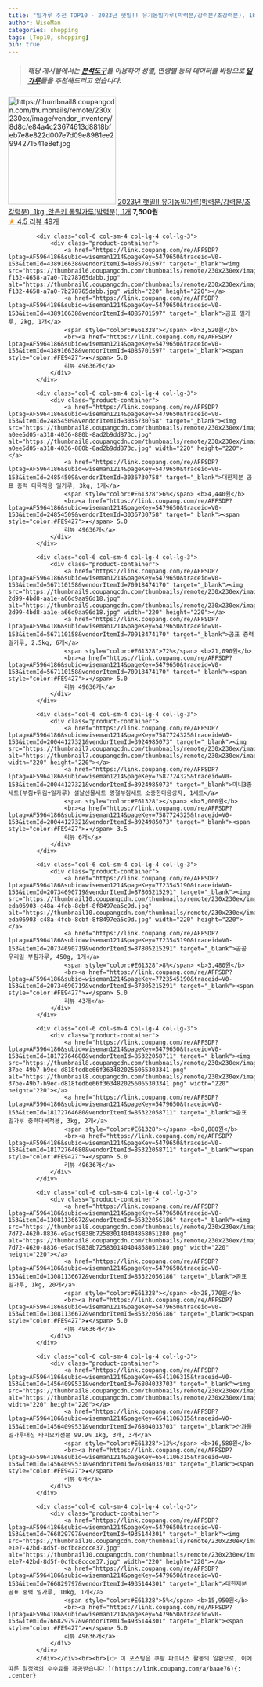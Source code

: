 ```yaml
---
title: "밀가루 추천 TOP10 - 2023년 햇밀!! 유기농밀가루(박력분/강력분/초강력분), 1kg, 앉은키 통밀가루(박력분), 1개"
author: WiseMan
categories: shopping
tags: [Top10, shopping]
pin: true
---
```


> ##### 해당 게시물에서는 [**분석도구**](https://itemscout.io/)를 이용하여 **성별**, **연령별** 등의 데이터를 바탕으로 [**밀가루**](https://link.coupang.com/a/baae76)들을 추천해드리고 있습니다.
<div class="container"><div class="row">
            <div class="col-6 col-sm-4 col-lg-4 col-lg-3">
                <div class="product-container">
                    <a href="https://link.coupang.com/re/AFFSDP?lptag=AF5964186&subid=wiseman1214&pageKey=7467326450&traceid=V0-153&itemId=19477281911&vendorItemId=82275582588" target="_blank"><img src="https://thumbnail8.coupangcdn.com/thumbnails/remote/230x230ex/image/vendor_inventory/8d8c/e84a4c23674613d8818bfeb7e8e822d007e7d09e8981ee2994271541e8ef.jpg" alt="https://thumbnail8.coupangcdn.com/thumbnails/remote/230x230ex/image/vendor_inventory/8d8c/e84a4c23674613d8818bfeb7e8e822d007e7d09e8981ee2994271541e8ef.jpg" width="220" height="220"></a>
                    <a href="https://link.coupang.com/re/AFFSDP?lptag=AF5964186&subid=wiseman1214&pageKey=7467326450&traceid=V0-153&itemId=19477281911&vendorItemId=82275582588" target="_blank">2023년 햇밀!! 유기농밀가루(박력분/강력분/초강력분), 1kg, 앉은키 통밀가루(박력분), 1개</a>
                    <span style="color:#E61328"></span> <b>7,500원</b>
                    <br><a href="https://link.coupang.com/re/AFFSDP?lptag=AF5964186&subid=wiseman1214&pageKey=7467326450&traceid=V0-153&itemId=19477281911&vendorItemId=82275582588" target="_blank"><span style="color:#FE9427">★</span> 4.5
                    리뷰 49개</a>
                </div>
            </div>
            
            <div class="col-6 col-sm-4 col-lg-4 col-lg-3">
                <div class="product-container">
                    <a href="https://link.coupang.com/re/AFFSDP?lptag=AF5964186&subid=wiseman1214&pageKey=5479650&traceid=V0-153&itemId=438916638&vendorItemId=4085701597" target="_blank"><img src="https://thumbnail6.coupangcdn.com/thumbnails/remote/230x230ex/image/product/image/vendoritem/2019/06/27/4085701597/512b515d-f132-4658-a7a0-7b278765dabb.jpg" alt="https://thumbnail6.coupangcdn.com/thumbnails/remote/230x230ex/image/product/image/vendoritem/2019/06/27/4085701597/512b515d-f132-4658-a7a0-7b278765dabb.jpg" width="220" height="220"></a>
                    <a href="https://link.coupang.com/re/AFFSDP?lptag=AF5964186&subid=wiseman1214&pageKey=5479650&traceid=V0-153&itemId=438916638&vendorItemId=4085701597" target="_blank">곰표 밀가루, 2kg, 1개</a>
                    <span style="color:#E61328"></span> <b>3,520원</b>
                    <br><a href="https://link.coupang.com/re/AFFSDP?lptag=AF5964186&subid=wiseman1214&pageKey=5479650&traceid=V0-153&itemId=438916638&vendorItemId=4085701597" target="_blank"><span style="color:#FE9427">★</span> 5.0
                    리뷰 49636개</a>
                </div>
            </div>
            
            <div class="col-6 col-sm-4 col-lg-4 col-lg-3">
                <div class="product-container">
                    <a href="https://link.coupang.com/re/AFFSDP?lptag=AF5964186&subid=wiseman1214&pageKey=5479650&traceid=V0-153&itemId=24854509&vendorItemId=3036730758" target="_blank"><img src="https://thumbnail8.coupangcdn.com/thumbnails/remote/230x230ex/image/retail/images/3810189652666829-a0ee5d05-a318-4036-880b-8ad2b9dd873c.jpg" alt="https://thumbnail8.coupangcdn.com/thumbnails/remote/230x230ex/image/retail/images/3810189652666829-a0ee5d05-a318-4036-880b-8ad2b9dd873c.jpg" width="220" height="220"></a>
                    <a href="https://link.coupang.com/re/AFFSDP?lptag=AF5964186&subid=wiseman1214&pageKey=5479650&traceid=V0-153&itemId=24854509&vendorItemId=3036730758" target="_blank">대한제분 곰표 중력 다목적용 밀가루, 3kg, 1개</a>
                    <span style="color:#E61328">6%</span> <b>4,440원</b>
                    <br><a href="https://link.coupang.com/re/AFFSDP?lptag=AF5964186&subid=wiseman1214&pageKey=5479650&traceid=V0-153&itemId=24854509&vendorItemId=3036730758" target="_blank"><span style="color:#FE9427">★</span> 5.0
                    리뷰 49636개</a>
                </div>
            </div>
            
            <div class="col-6 col-sm-4 col-lg-4 col-lg-3">
                <div class="product-container">
                    <a href="https://link.coupang.com/re/AFFSDP?lptag=AF5964186&subid=wiseman1214&pageKey=5479650&traceid=V0-153&itemId=567110158&vendorItemId=70918474170" target="_blank"><img src="https://thumbnail9.coupangcdn.com/thumbnails/remote/230x230ex/image/retail/images/2020/06/19/14/5/173b6537-2d99-4bd8-aa1e-a66d9aa96d18.jpg" alt="https://thumbnail9.coupangcdn.com/thumbnails/remote/230x230ex/image/retail/images/2020/06/19/14/5/173b6537-2d99-4bd8-aa1e-a66d9aa96d18.jpg" width="220" height="220"></a>
                    <a href="https://link.coupang.com/re/AFFSDP?lptag=AF5964186&subid=wiseman1214&pageKey=5479650&traceid=V0-153&itemId=567110158&vendorItemId=70918474170" target="_blank">곰표 중력 밀가루, 2.5kg, 6개</a>
                    <span style="color:#E61328">72%</span> <b>21,090원</b>
                    <br><a href="https://link.coupang.com/re/AFFSDP?lptag=AF5964186&subid=wiseman1214&pageKey=5479650&traceid=V0-153&itemId=567110158&vendorItemId=70918474170" target="_blank"><span style="color:#FE9427">★</span> 5.0
                    리뷰 49636개</a>
                </div>
            </div>
            
            <div class="col-6 col-sm-4 col-lg-4 col-lg-3">
                <div class="product-container">
                    <a href="https://link.coupang.com/re/AFFSDP?lptag=AF5964186&subid=wiseman1214&pageKey=7587724325&traceid=V0-153&itemId=20044127321&vendorItemId=3924985073" target="_blank"><img src="https://thumbnail7.coupangcdn.com/thumbnails/remote/230x230ex/image/vendor_inventory/5e26/b8099c791515df7d426cc0d39db230e006313e959e2e3f5ac9b6b1d74ea0.jpg" alt="https://thumbnail7.coupangcdn.com/thumbnails/remote/230x230ex/image/vendor_inventory/5e26/b8099c791515df7d426cc0d39db230e006313e959e2e3f5ac9b6b1d74ea0.jpg" width="220" height="220"></a>
                    <a href="https://link.coupang.com/re/AFFSDP?lptag=AF5964186&subid=wiseman1214&pageKey=7587724325&traceid=V0-153&itemId=20044127321&vendorItemId=3924985073" target="_blank">미니3종세트(부침+튀김+밀가루) 설날선물세트 명절부침세트 소중한마음상자, 1세트</a>
                    <span style="color:#E61328"></span> <b>5,000원</b>
                    <br><a href="https://link.coupang.com/re/AFFSDP?lptag=AF5964186&subid=wiseman1214&pageKey=7587724325&traceid=V0-153&itemId=20044127321&vendorItemId=3924985073" target="_blank"><span style="color:#FE9427">★</span> 3.5
                    리뷰 6개</a>
                </div>
            </div>
            
            <div class="col-6 col-sm-4 col-lg-4 col-lg-3">
                <div class="product-container">
                    <a href="https://link.coupang.com/re/AFFSDP?lptag=AF5964186&subid=wiseman1214&pageKey=7723545190&traceid=V0-153&itemId=20734690719&vendorItemId=87805215291" target="_blank"><img src="https://thumbnail10.coupangcdn.com/thumbnails/remote/230x230ex/image/retail/images/1383569210196525-eda06903-c48a-4fcb-8cbf-8f8497ea5c9d.jpg" alt="https://thumbnail10.coupangcdn.com/thumbnails/remote/230x230ex/image/retail/images/1383569210196525-eda06903-c48a-4fcb-8cbf-8f8497ea5c9d.jpg" width="220" height="220"></a>
                    <a href="https://link.coupang.com/re/AFFSDP?lptag=AF5964186&subid=wiseman1214&pageKey=7723545190&traceid=V0-153&itemId=20734690719&vendorItemId=87805215291" target="_blank">곰곰 우리밀 부침가루, 450g, 1개</a>
                    <span style="color:#E61328">8%</span> <b>3,480원</b>
                    <br><a href="https://link.coupang.com/re/AFFSDP?lptag=AF5964186&subid=wiseman1214&pageKey=7723545190&traceid=V0-153&itemId=20734690719&vendorItemId=87805215291" target="_blank"><span style="color:#FE9427">★</span> 5.0
                    리뷰 43개</a>
                </div>
            </div>
            
            <div class="col-6 col-sm-4 col-lg-4 col-lg-3">
                <div class="product-container">
                    <a href="https://link.coupang.com/re/AFFSDP?lptag=AF5964186&subid=wiseman1214&pageKey=5479650&traceid=V0-153&itemId=18172764680&vendorItemId=85322058711" target="_blank"><img src="https://thumbnail8.coupangcdn.com/thumbnails/remote/230x230ex/image/retail/images/9e5a542a-37be-49b7-b9ec-d818fedbe66f3634820256065303341.png" alt="https://thumbnail8.coupangcdn.com/thumbnails/remote/230x230ex/image/retail/images/9e5a542a-37be-49b7-b9ec-d818fedbe66f3634820256065303341.png" width="220" height="220"></a>
                    <a href="https://link.coupang.com/re/AFFSDP?lptag=AF5964186&subid=wiseman1214&pageKey=5479650&traceid=V0-153&itemId=18172764680&vendorItemId=85322058711" target="_blank">곰표 밀가루 중력다목적용, 3kg, 2개</a>
                    <span style="color:#E61328"></span> <b>8,880원</b>
                    <br><a href="https://link.coupang.com/re/AFFSDP?lptag=AF5964186&subid=wiseman1214&pageKey=5479650&traceid=V0-153&itemId=18172764680&vendorItemId=85322058711" target="_blank"><span style="color:#FE9427">★</span> 5.0
                    리뷰 49636개</a>
                </div>
            </div>
            
            <div class="col-6 col-sm-4 col-lg-4 col-lg-3">
                <div class="product-container">
                    <a href="https://link.coupang.com/re/AFFSDP?lptag=AF5964186&subid=wiseman1214&pageKey=5479650&traceid=V0-153&itemId=13081136672&vendorItemId=85322056186" target="_blank"><img src="https://thumbnail8.coupangcdn.com/thumbnails/remote/230x230ex/image/retail/images/07c70aa9-7d72-4620-8836-e9acf9838b725830140404868051280.png" alt="https://thumbnail8.coupangcdn.com/thumbnails/remote/230x230ex/image/retail/images/07c70aa9-7d72-4620-8836-e9acf9838b725830140404868051280.png" width="220" height="220"></a>
                    <a href="https://link.coupang.com/re/AFFSDP?lptag=AF5964186&subid=wiseman1214&pageKey=5479650&traceid=V0-153&itemId=13081136672&vendorItemId=85322056186" target="_blank">곰표 밀가루, 1kg, 20개</a>
                    <span style="color:#E61328"></span> <b>28,770원</b>
                    <br><a href="https://link.coupang.com/re/AFFSDP?lptag=AF5964186&subid=wiseman1214&pageKey=5479650&traceid=V0-153&itemId=13081136672&vendorItemId=85322056186" target="_blank"><span style="color:#FE9427">★</span> 5.0
                    리뷰 49636개</a>
                </div>
            </div>
            
            <div class="col-6 col-sm-4 col-lg-4 col-lg-3">
                <div class="product-container">
                    <a href="https://link.coupang.com/re/AFFSDP?lptag=AF5964186&subid=wiseman1214&pageKey=6541106315&traceid=V0-153&itemId=14564099531&vendorItemId=76804033703" target="_blank"><img src="https://thumbnail8.coupangcdn.com/thumbnails/remote/230x230ex/image/vendor_inventory/fe43/cd0e76376cda86582af0643f5b27b8cb4403f3ed2f6cdcb9ce5951c5a656.jpg" alt="https://thumbnail8.coupangcdn.com/thumbnails/remote/230x230ex/image/vendor_inventory/fe43/cd0e76376cda86582af0643f5b27b8cb4403f3ed2f6cdcb9ce5951c5a656.jpg" width="220" height="220"></a>
                    <a href="https://link.coupang.com/re/AFFSDP?lptag=AF5964186&subid=wiseman1214&pageKey=6541106315&traceid=V0-153&itemId=14564099531&vendorItemId=76804033703" target="_blank">산과들 밀가루대신 타피오카전분 99.9% 1kg, 3개, 3개</a>
                    <span style="color:#E61328">13%</span> <b>16,580원</b>
                    <br><a href="https://link.coupang.com/re/AFFSDP?lptag=AF5964186&subid=wiseman1214&pageKey=6541106315&traceid=V0-153&itemId=14564099531&vendorItemId=76804033703" target="_blank"><span style="color:#FE9427">★</span> 
                    리뷰 0개</a>
                </div>
            </div>
            
            <div class="col-6 col-sm-4 col-lg-4 col-lg-3">
                <div class="product-container">
                    <a href="https://link.coupang.com/re/AFFSDP?lptag=AF5964186&subid=wiseman1214&pageKey=5479650&traceid=V0-153&itemId=766829797&vendorItemId=4935144301" target="_blank"><img src="https://thumbnail10.coupangcdn.com/thumbnails/remote/230x230ex/image/retail/images/2019/06/17/11/1/24d4a6e0-e1e7-42bd-8d5f-0cfbc8ccce37.jpg" alt="https://thumbnail10.coupangcdn.com/thumbnails/remote/230x230ex/image/retail/images/2019/06/17/11/1/24d4a6e0-e1e7-42bd-8d5f-0cfbc8ccce37.jpg" width="220" height="220"></a>
                    <a href="https://link.coupang.com/re/AFFSDP?lptag=AF5964186&subid=wiseman1214&pageKey=5479650&traceid=V0-153&itemId=766829797&vendorItemId=4935144301" target="_blank">대한제분 곰표 중력 밀가루, 10kg, 1개</a>
                    <span style="color:#E61328">5%</span> <b>15,950원</b>
                    <br><a href="https://link.coupang.com/re/AFFSDP?lptag=AF5964186&subid=wiseman1214&pageKey=5479650&traceid=V0-153&itemId=766829797&vendorItemId=4935144301" target="_blank"><span style="color:#FE9427">★</span> 5.0
                    리뷰 49636개</a>
                </div>
            </div>
            </div></div><br><br>[👉 이 포스팅은 쿠팡 파트너스 활동의 일환으로, 이에 따른 일정액의 수수료를 제공받습니다.](https://link.coupang.com/a/baae76){: .center}